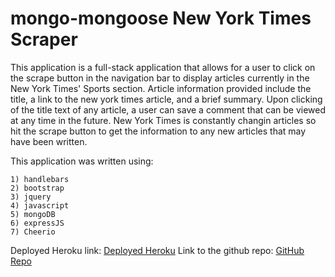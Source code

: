 # mongo-mongoose New York Times Scraper

This application is a full-stack application that allows for a user to click on the scrape button in the navigation bar to display articles currently in the New York Times' Sports section. Article information provided include the title, a link to the new york times article, and a brief summary. Upon clicking of the title text of any article, a user can save a comment that can be viewed at any time in the future. New York Times is constantly changin articles so hit the scrape button to get the information to any new articles that may have been written.

This application was written using: 

    1) handlebars
    2) bootstrap
    3) jquery
    4) javascript
    5) mongoDB
    6) expressJS
    7) Cheerio

Deployed Heroku link: [Deployed Heroku](https://warm-brook-01536.herokuapp.com/)
Link to the github repo: [GitHub Repo](https://github.com/nguyenj0215/mongo-mongoose)